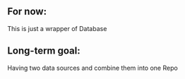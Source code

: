 ## For now:
This is just a wrapper of Database

## Long-term goal:
Having two data sources and combine them into one Repo